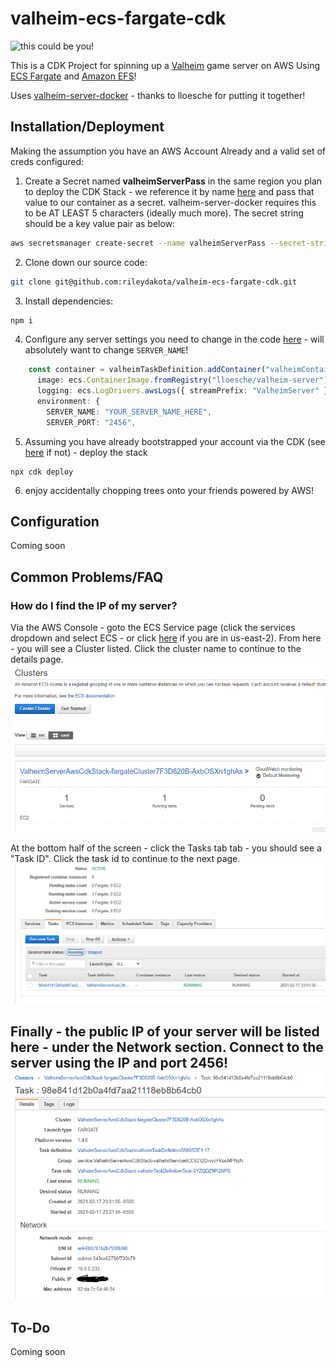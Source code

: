 # valheim-ecs-fargate-cdk

![this could be you!](giphy.gif)

This is a CDK Project for spinning up a [Valheim](https://store.steampowered.com/app/892970/Valheim/) game server on AWS Using [ECS Fargate](https://aws.amazon.com/fargate/?whats-new-cards.sort-by=item.additionalFields.postDateTime&whats-new-cards.sort-order=desc&fargate-blogs.sort-by=item.additionalFields.createdDate&fargate-blogs.sort-order=desc) and [Amazon EFS](https://aws.amazon.com/efs/)!

Uses [valheim-server-docker](https://github.com/lloesche/valheim-server-docker) - thanks to lloesche for putting it together!

## Installation/Deployment

Making the assumption you have an AWS Account Already and a valid set of creds configured:

1. Create a Secret named **valheimServerPass** in the same region you plan to deploy the CDK Stack - we reference it by name [here](lib/valheim-server-aws-cdk-stack.ts#L14-17) and pass that value to our container as a secret. valheim-server-docker requires this to be AT LEAST 5 characters (ideally much more). The secret string should be a key value pair as below:

```bash
aws secretsmanager create-secret --name valheimServerPass --secret-string '{"VALHEIM_SERVER_PASS":"SuperSecretServerPassword"}'
```

2. Clone down our source code:

```bash
git clone git@github.com:rileydakota/valheim-ecs-fargate-cdk.git
```

3. Install dependencies:

```bash
npm i
```

4. Configure any server settings you need to change in the code [here](lib/valheim-server-aws-cdk-stack.ts#66-82) - will absolutely want to change `SERVER_NAME`!

```typescript
    const container = valheimTaskDefinition.addContainer("valheimContainer", {
      image: ecs.ContainerImage.fromRegistry("lloesche/valheim-server"),
      logging: ecs.LogDrivers.awsLogs({ streamPrefix: "ValheimServer" }),
      environment: {
        SERVER_NAME: "YOUR_SERVER_NAME_HERE",
        SERVER_PORT: "2456",
```

5. Assuming you have already bootstrapped your account via the CDK (see [here](https://docs.aws.amazon.com/cdk/latest/guide/bootstrapping.html) if not) - deploy the stack

```
npx cdk deploy
```

6. enjoy accidentally chopping trees onto your friends powered by AWS!

## Configuration

Coming soon

## Common Problems/FAQ

### How do I find the IP of my server?


Via the AWS Console - goto the ECS Service page (click the services dropdown and select ECS - or click [here](https://us-east-2.console.aws.amazon.com/ecs) if you are in us-east-2). From here - you will see a Cluster listed. Click the cluster name to continue to the details page.
![ECS Service Page](.img/Cluster.PNG)

At the bottom half of the screen - click the Tasks tab tab - you should see a "Task ID". Click the task id to continue to the next page.
![Cluster Information Page](.img/TaskTab.PNG)

Finally - the public IP of your server will be listed here - under the Network section. Connect to the server using the IP and port 2456!
![Task Information Page](.img/TaskInfo.PNG)
---

## To-Do

Coming soon
